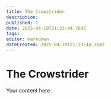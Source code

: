 ```yaml
---
title: The Crowstrider
description: 
published: 1
date: 2025-04-10T21:23:44.764Z
tags: 
editor: markdown
dateCreated: 2025-04-10T21:23:44.764Z
---
```


# The Crowstrider
Your content here
